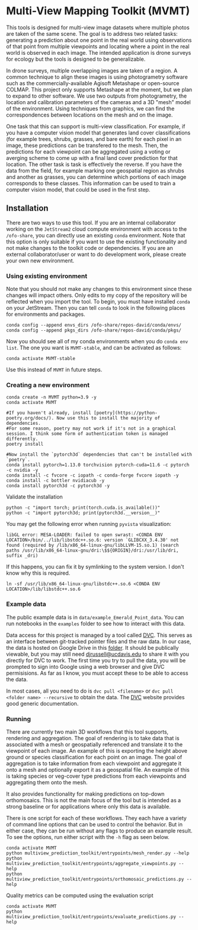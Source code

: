 # Multi-View Mapping Toolkit (MVMT)
This tools is designed for multi-view image datasets where multiple photos are taken of the same scene. The goal is to address two related tasks: generating a prediction about one point in the real world using observations of that point from multiple viewpoints and locating where a point in the real world is observed in each image. The intended application is drone surveys for ecology but the tools is designed to be generalizable.

In drone surveys, multiple overlapping images are taken of a region. A common technique to align these images is using photogrametry software such as the commercially-available Agisoft Metashape or open-source COLMAP. This project only supports Metashape at the moment, but we plan to expand to other software. We use two outputs from photogrametry, the location and calibration parameters of the cameras and a 3D "mesh" model of the environment. Using techniques from graphics, we can find the correspondences between locations on the mesh and on the image. 

One task that this can support is multi-view classification. For example, if you have a computer vision model that generates land cover classifications (for example trees, shrubs, grasses, and bare earth) for each pixel in an image, these predictions can be transfered to the mesh. Then, the predictions for each viewpoint can be aggregated using a voting or averging scheme to come up with a final land cover prediction for that location. The other task is task is effectively the reverse. If you have the data from the field, for example marking one geospatial region as shrubs and another as grasses, you can determine which portions of each image corresponds to these classes. This information can be used to train a computer vision model, that could be used in the first step.


## Installation
There are two ways to use this tool. If you are an internal collaborator working on the `JetStream2` cloud compute environment with access to the `/ofo-share`, you can directly use an existing `conda` environment. Note that this option is only suitable if you want to use the existing functionality and not make changes to the toolkit code or dependencies. If you are an external collaborator/user or want to do development work, please create your own new environment. 

### Using existing environment
Note that you should not make any changes to this environment since these changes will impact others. Only edits to my copy of the repository will be reflected when you import the tool. To begin, you must have installed `conda` on your JetStream. Then you can tell `conda` to look in the following places for environments and packages.
```
conda config --append envs_dirs /ofo-share/repos-david/conda/envs/
conda config --append pkgs_dirs /ofo-share/repos-david/conda/pkgs/
```
Now you should see all of my conda environments when you do `conda env list`. The one you want is `MVMT-stable`, and can be activated as follows:
```
conda activate MVMT-stable
```
Use this instead of `MVMT` in future steps.

### Creating a new environment


```
conda create -n MVMT python=3.9 -y
conda activate MVMT

#If you haven't already, install [poetry](https://python-poetry.org/docs/). Now use this to install the majority of dependencies.
#For some reason, poetry may not work if it's not in a graphical session. I think some form of authentication token is managed differently.
poetry install

#Now install the `pytorch3d` dependencies that can't be installed with `poetry`.
conda install pytorch=1.13.0 torchvision pytorch-cuda=11.6 -c pytorch -c nvidia -y
conda install -c fvcore -c iopath -c conda-forge fvcore iopath -y
conda install -c bottler nvidiacub -y
conda install pytorch3d -c pytorch3d -y
```

Validate the installation

```
python -c "import torch; print(torch.cuda.is_available())"
python -c "import pytorch3d; print(pytorch3d.__version__)"
```

You may get the following error when running `pyvista` visualization:
```
libGL error: MESA-LOADER: failed to open swrast: <CONDA ENV LOCATION>/bin/../lib/libstdc++.so.6: version `GLIBCXX_3.4.30' not found (required by /lib/x86_64-linux-gnu/libLLVM-15.so.1) (search paths /usr/lib/x86_64-linux-gnu/dri:\$${ORIGIN}/dri:/usr/lib/dri, suffix _dri)
```
If this happens, you can fix it by symlinking to the system version. I don't know why this is required.
```
ln -sf /usr/lib/x86_64-linux-gnu/libstdc++.so.6 <CONDA ENV LOCATION>/lib/libstdc++.so.6
```

### Example data
The public example data is in `data/example_Emerald_Point_data`. You can run notebooks in the `examples` folder to see how to interact with this data.

Data access for this project is managed by a tool called [DVC](https://dvc.org/doc/install). This serves as an interface between git-tracked pointer files and the raw data. In our case, the data is hosted on Google Drive in this [folder](https://drive.google.com/drive/folders/1ujEOCpS3m9CDPlPF3p4fdEeebQOt5VTX). It should be publically viewable, but you may still need <djrussell@ucdavis.edu> to share it with you directly for DVC to work. The first time you try to pull the data, you will be prompted to sign into Google using a web browser and give DVC permisisions. As far as I know, you must accept these to be able to access the data.

In most cases, all you need to do is `dvc pull <filename>` or `dvc pull <folder name> --recursive` to obtain the data. The [DVC](https://dvc.org/doc) website provides good generic documentation.

### Running
There are currently two main 3D workflows that this tool supports, rendering and aggregation. The goal of rendering is to take data that is associated with a mesh or geospatially referenced and translate it to the viewpoint of each image. An example of this is exporting the height above ground or species classification for each point on an image. The goal of aggregation is to take information from each viewpoint and aggregate it onto a mesh and optionally export it as a geospatial file. An example of this is taking species or veg-cover type predictions from each viewpoints and aggregating them onto the mesh.

It also provides functionality for making predictions on top-down orthomosaics. This is not the main focus of the tool but is intended as a strong baseline or for applications where only this data is available.

There is one script for each of these workflows. They each have a variety of command line options that can be used to control the behavior. But in either case, they can be run without any flags to produce an example result. To see the options, run either script with the `-h` flag as seen below.
```
conda activate MVMT
python multiview_prediction_toolkit/entrypoints/mesh_render.py --help
python multiview_prediction_toolkit/entrypoints/aggregate_viewpoints.py --help
python multiview_prediction_toolkit/entrypoints/orthomosaic_predictions.py --help
```

Quality metrics can be computed using the evaluation script
```
conda activate MVMT
python multiview_prediction_toolkit/entrypoints/evaluate_predictions.py --help
```

